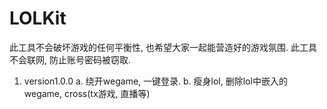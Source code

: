 # LOLKit

此工具不会破坏游戏的任何平衡性, 也希望大家一起能营造好的游戏氛围.
此工具不会联网, 防止账号密码被窃取.

1. version1.0.0
a. 绕开wegame, 一键登录.
b. 瘦身lol, 删除lol中嵌入的wegame, cross(tx游戏, 直播等)
